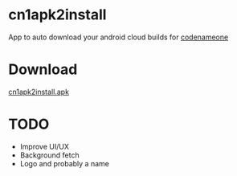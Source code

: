 # cn1apk2install
App to auto download your android cloud builds for [codenameone](http://codenameone.com)

# Download
[cn1apk2install.apk](https://github.com/ahmedengu/cn1apk2install/raw/master/cn1apk2install.apk)


# TODO

* Improve UI/UX
* Background fetch 
* Logo and probably a name 
